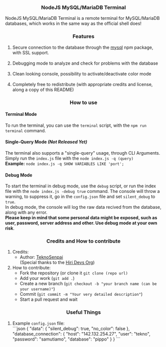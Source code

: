 <center>
   <h3>NodeJS MySQL/MariaDB Terminal</h3>
</center>
<p>
   NodeJS MySQL/MariaDB Terminal is a remote terminal for MySQL/MariaDB databases, which works in the same way as the official shell does!
</p>
<center>
   <h3>Features</h3>
</center>
<ol>
   <li>
      Secure connection to the database through the <a href="https://www.npmjs.com/package/mysql">mysql</a> npm package, with SSL support.
   </li>
   <br>
   <li>
      Debugging mode to analyze and check for problems with the database
   </li>
   <br>
   <li>
      Clean looking console, possibility to activate/deactivate color mode
   </li>
   <br>
   <li>
      Completely free to redistribute (with appropriate credits and license, along a copy of this README)
   </li>
</ol>
<center>
   <h3>How to use</h3>
</center>
<h4>Terminal Mode</h4>
To run the terminal, you can use the <code>terminal</code> script, with the <code>npm run terminal</code> command.
<br>
<h4>Single-Query Mode <i>(Not Released Yet)</i></h4>
The terminal also supports a "single-query" usage, through CLI Arguments.
<br>
Simply run the <code>index.js</code> file with the <code>node index.js -q (query)</code>
<br>
<strong>Example:</strong> <code>node index.js -q SHOW VARIABLES LIKE 'port';</code>
<br>
<h4>Debug Mode</h4>
To start the terminal in debug mode, use the <code>debug</code> script, or run the index file with the <code>node index.js -debug true</code> command.
The console will throw a warning, to suppress it, go in the <code>config.json</code> file and set <code>silent_debug</code> to <code>true</code>.
<br>
In debug mode, the console will log the raw data recived from the database, along with any error.
<br>
<strong>Please keep in mind that some personal data might be exposed, such as user, password, server address and other. Use debug mode at your own risk</strong>.
<br>

<center><h3>Credits and How to contribute</h3></center>
<ol>
   <li>
      Credits: 
      <br>
      <ul>
         <li>
            Author: <a href="https://github.com/TeknoSenpai">TeknoSenpai</a>
            <br>
            (Special thanks to the <a href="https://hiri.dev">Hiri Devs Org</a>)
         </li>
      </ul>
   </li>
   <li>
      How to contribute:
      <ul>
         <li>
            Fork the repository (or clone it <code>git clone (repo url)</code>
         </li>
         <li>
            Add your work (<code>git add .</code>)
         </li>
         <li>
            Create a new branch (<code>git checkout -b "your branch name (can be your username)"</code>)
         </li>
         <li>
            Commit (<code>git commit -m "Your very detailed description"</code>)
         </li>
         <li>
            Start a pull request and wait
         </li>
      </ul>
   </li>
</ol>

<center><h3>Useful Things</h3></center>
<ol>
    <li>
       Example <code>config.json</code> file:
       <br>
```json
{
  "data": {
    "silent_debug": true,
    "no_color": false
  },
  "database_connection": {
    "host": "142.132.254.27",
    "user": "tekno",
    "password": "samutiamo",
    "database": "pippo"
  }
}
```
    </li>
</ol>